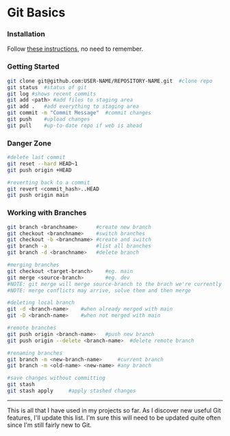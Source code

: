 ﻿
# Git Basics

### Installation
Follow [these instructions](https://www.theodinproject.com/lessons/foundations-setting-up-git), no need to remember.

### Getting Started
```bash
git clone git@github.com:USER-NAME/REPOSITORY-NAME.git	#clone repo
git status	#status of git
git log	#shows recent commits
git add <path> #add files to staging area
git add .	#add everything to staging area
git commit -m "Commit Message"	#commit changes
git push	#upload changes
git pull	#up-to-date repo if web is ahead
```
### Danger Zone
```bash
#delete last commit
git reset --hard HEAD~1
git push origin +HEAD

#reverting back to a commit
git revert <commit_hash>..HEAD
git push origin main
```
### Working with Branches
```bash
git branch <branchname>		 #create new branch
git checkout <branchname>	 #switch branches
git checkout -b <branchname> #create and switch
git branch -a				 #list all branches
git branch -d <branchname>	 #delete branch

#merging branches
git checkout <target-branch>	#eg. main
git merge <source-branch>		#eg. dev
#NOTE: git merge will merge source-branch to the brach we're currently in
#NOTE: merge conflicts may arrive, solve them and then merge

#deleting local branch
git -d <branch-name>	#when already merged with main
git -D <branch-name>	#when not merged with main

#remote branches
git push origin <branch-name>	#push new branch
git push origin --delete <branch-name>	#delete remote branch

#renaming branches
git branch -m <new-branch-name>		#current branch
git branch -m <old-name> <new-name> #any branch

#save changes without committing
git stash
git stash apply		#apply stashed changes
```
---
This is all that I have used in my projects so far. As I discover new useful Git features, I'll update this list. I'm sure this will need to be updated quite often since I'm still fairly new to Git.